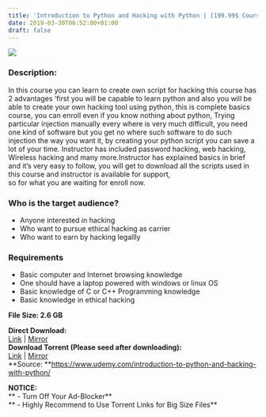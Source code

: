 ```yaml
---
title: 'Introduction to Python and Hacking with Python | [199.99$ Course For Free]'
date: 2019-03-30T06:52:00+01:00
draft: false
---
```


[![](https://3.bp.blogspot.com/-jORmBs-eytg/XJ8DSs83FUI/AAAAAAAABMs/9jc2PnO4YT4Jn7EmGPmtsUvvvodWJK5hwCLcBGAs/s640/Introduction-to-Python-and-Hacking-with-Python.jpg)](https://3.bp.blogspot.com/-jORmBs-eytg/XJ8DSs83FUI/AAAAAAAABMs/9jc2PnO4YT4Jn7EmGPmtsUvvvodWJK5hwCLcBGAs/s1600/Introduction-to-Python-and-Hacking-with-Python.jpg)

  

### Description:

In this course you can learn to create own script for hacking this course has 2 advantages ‘first you will be capable to learn python and also you will be able to create your own hacking tool using python, this is complete basics course, you can enroll even if you know nothing about python, Trying particular injection manually every where is very much difficult, you need one kind of software but you get no where such software to do such injection the way you want it, by creating your python script you can save a lot of your time. Instructor has included password hacking, web hacking, Wireless hacking and many more.Instructor has explained basics in brief and it’s very easy to follow, you will get to download all the scripts used in this course and instructor is available for support,  
so for what you are waiting for enroll now.  

### Who is the target audience?

*   Anyone interested in hacking
*   Who want to pursue ethical hacking as carrier
*   Who want to earn by hacking legallly

### Requirements

*   Basic computer and Internet browsing knowledge
*   One should have a laptop powered with windows or linux OS
*   Basic knowledge of C or C++ Programming knowledge
*   Basic knowledge in ethical hacking

**File Size: 2.6 GB**  

**Direct Download:**  
[Link](https://oko.sh/IntroductiontoPythonlink1) | [Mirror](https://oko.sh/IntroductiontoPythonlink2)  
**Download Torrent (Please seed after downloading):**  
[Link](https://oko.sh/IntroductiontoPythontorrent1) | [Mirror](https://oko.sh/IntroductiontoPythontorrent2)  
**Source: **https://www.udemy.com/introduction-to-python-and-hacking-with-python/

**NOTICE:**  
** - Turn Off Your Ad-Blocker**  
** - Highly Recommend to Use Torrent Links for Big Size Files**